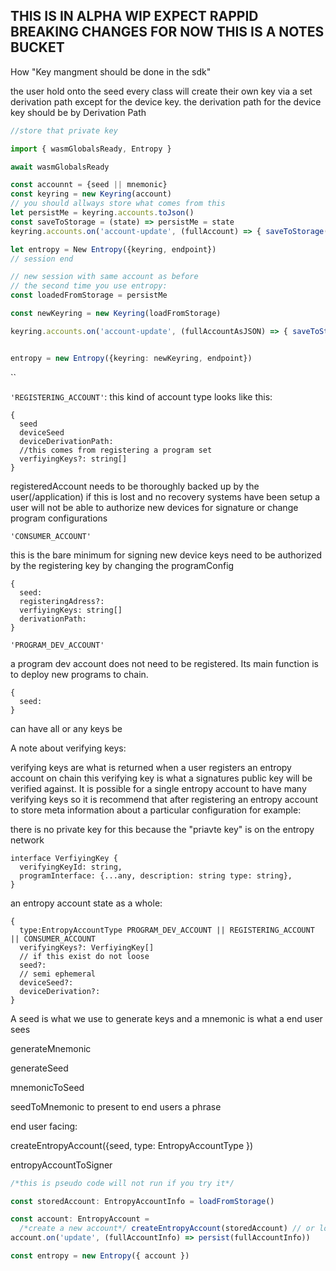 ## THIS IS IN ALPHA WIP EXPECT RAPPID BREAKING CHANGES FOR NOW THIS IS A NOTES BUCKET

How "Key mangment should be done in the sdk"

the user hold onto the seed every class will create their own key via a set derivation path except for the device key. the derivation path for the device key should be by
Derivation Path

```ts
//store that private key

import { wasmGlobalsReady, Entropy }

await wasmGlobalsReady

const accounnt = {seed || mnemonic}
const keyring = new Keyring(account)
// you should allways store what comes from this
let persistMe = keyring.accounts.toJson()
const saveToStorage = (state) => persistMe = state
keyring.accounts.on('account-update', (fullAccount) => { saveToStorage(fullAccount) })

let entropy = New Entropy({keyring, endpoint})
// session end

// new session with same account as before
// the second time you use entropy:
const loadedFromStorage = persistMe

const newKeyring = new Keyring(loadFromStorage)

keyring.accounts.on('account-update', (fullAccountAsJSON) => { saveToStorage(fullAccountAsJSON) })


entropy = new Entropy({keyring: newKeyring, endpoint})

```

``

`'REGISTERING_ACCOUNT'`:
this kind of account type looks like this:

```
{
  seed
  deviceSeed
  deviceDerivationPath:
  //this comes from registering a program set
  verfiyingKeys?: string[]
}
```

registeredAccount needs to be thoroughly backed up by the user(/application) if this is lost and no recovery systems have been setup a user will not be able to authorize new devices for signature or change program configurations

`'CONSUMER_ACCOUNT'`

this is the bare minimum for signing new device keys need to be authorized by the registering key by changing the programConfig

```
{
  seed:
  registeringAdress?:
  verfiyingKeys: string[]
  derivationPath:
}
```

`'PROGRAM_DEV_ACCOUNT'`

a program dev account does not need to be registered. Its main function is to deploy new programs to chain.

```
{
  seed:
}
```

can have all or any keys be

A note about verifying keys:

verifying keys are what is returned when a user registers an entropy account on chain this verifying key is what a signatures public key will be verified against. It is possible for a single entropy account to have many verifying keys so it is recommend that after registering an entropy account to store meta information about a particular configuration for example:

there is no private key for this because the "priavte key" is on the entropy network

```
interface VerfiyingKey {
  verifyingKeyId: string,
  programInterface: {...any, description: string type: string},
}
```

an entropy account state as a whole:

```
{
  type:EntropyAccountType PROGRAM_DEV_ACCOUNT || REGISTERING_ACCOUNT || CONSUMER_ACCOUNT
  verifyingKeys?: VerfiyingKey[]
  // if this exist do not loose
  seed?:
  // semi ephemeral
  deviceSeed?:
  deviceDerivation?:
}
```

A seed is what we use to generate keys and a mnemonic is what a end user sees

generateMnemonic

generateSeed

mnemonicToSeed

seedToMnemonic
to present to end users a phrase

end user facing:

createEntropyAccount({seed, type: EntropyAccountType })

entropyAccountToSigner

```ts
/*this is pseudo code will not run if you try it*/

const storedAccount: EntropyAccountInfo = loadFromStorage()

const account: EntropyAccount =
  /*create a new account*/ createEntropyAccount(storedAccount) // or loads an account from storage
account.on('update', (fullAccountInfo) => persist(fullAccountInfo))

const entropy = new Entropy({ account })
```
